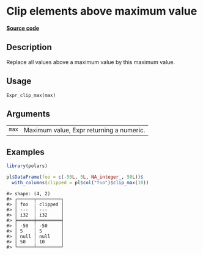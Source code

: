 

# Clip elements above maximum value

[**Source code**](https://github.com/pola-rs/r-polars/tree/mkdocs-matrial-search-preview/R/expr__expr.R#L2693)

## Description

Replace all values above a maximum value by this maximum value.

## Usage

<pre><code class='language-R'>Expr_clip_max(max)
</code></pre>

## Arguments

<table>
<tr>
<td style="white-space: nowrap; font-family: monospace; vertical-align: top">
<code id="Expr_clip_max_:_max">max</code>
</td>
<td>
Maximum value, Expr returning a numeric.
</td>
</tr>
</table>

## Examples

``` r
library(polars)

pl$DataFrame(foo = c(-50L, 5L, NA_integer_, 50L))$
  with_columns(clipped = pl$col("foo")$clip_max(10))
```

    #> shape: (4, 2)
    #> ┌──────┬─────────┐
    #> │ foo  ┆ clipped │
    #> │ ---  ┆ ---     │
    #> │ i32  ┆ i32     │
    #> ╞══════╪═════════╡
    #> │ -50  ┆ -50     │
    #> │ 5    ┆ 5       │
    #> │ null ┆ null    │
    #> │ 50   ┆ 10      │
    #> └──────┴─────────┘
